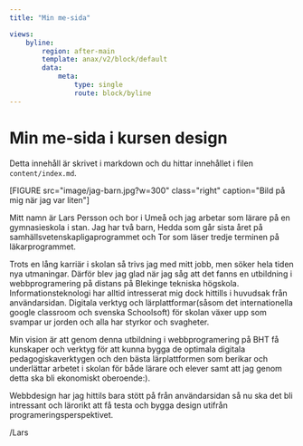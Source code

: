 ```yaml
---
title: "Min me-sida"

views:
    byline:
        region: after-main
        template: anax/v2/block/default
        data:
            meta:
                type: single
                route: block/byline
---
```


Min me-sida i kursen design
=========================

Detta innehåll är skrivet i markdown och du hittar innehållet i filen `content/index.md`.

[FIGURE src="image/jag-barn.jpg?w=300" class="right" caption="Bild på mig när jag var liten"]

Mitt namn är Lars Persson och bor i Umeå och jag arbetar som lärare på en gymnasieskola i stan.
Jag har två barn, Hedda som går sista året på samhällsvetenskapligaprogrammet och
Tor som läser tredje terminen på läkarprogrammet.

Trots en lång karriär i skolan så trivs jag med mitt jobb, men söker hela tiden
nya utmaningar. Därför blev jag glad när jag såg att det fanns en utbildning i
webbprogramering på distans på Blekinge tekniska högskola. Informationsteknologi
har alltid intresserat mig dock hittills i huvudsak från användarsidan.
Digitala verktyg och lärplattformar(såsom det internationella google classroom och svenska Schoolsoft)
för skolan växer upp som svampar ur jorden och alla har styrkor och svagheter.

Min vision är att genom denna utbildning i webbprogramering på BHT få kunskaper och verktyg för att kunna bygga de optimala digitala
pedagogiskaverktygen och den bästa lärplattformen som berikar och underlättar arbetet i skolan för
både lärare och elever samt att jag genom detta ska bli ekonomiskt oberoende:).

Webbdesign har jag hittils bara stött på från användarsidan så nu ska det bli intressant och lärorikt att få testa och bygga design
utifrån programeringsperspektivet.


/Lars
